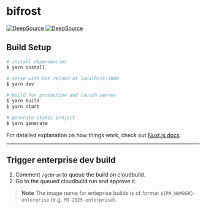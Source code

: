 # bifrost

[![DeepSource](https://app.deepsource.com/gh/deepsourcelabs/bifrost.svg/?label=active+issues&show_trend=true&token=3nkERNaAYhpljn1V3cjYtHzg)](https://app.deepsource.com/gh/deepsourcelabs/bifrost/?ref=repository-badge)
[![DeepSource](https://app.deepsource.com/gh/deepsourcelabs/bifrost.svg/?label=resolved+issues&show_trend=true&token=3nkERNaAYhpljn1V3cjYtHzg)](https://app.deepsource.com/gh/deepsourcelabs/bifrost/?ref=repository-badge)

## Build Setup

```bash
# install dependencies
$ yarn install

# serve with hot reload at localhost:3000
$ yarn dev

# build for production and launch server
$ yarn build
$ yarn start

# generate static project
$ yarn generate
```

For detailed explanation on how things work, check out [Nuxt.js docs](https://nuxtjs.org).

---

## Trigger enterprise dev build

1. Comment `/gcbrun` to queue the build on cloudbuild.
2. Go to the queued cloudbuild run and approve it.

> **Note**
> The image name for enteprise builds is of format `${PR_NUMBER}-enterprise` (e.g. `PR-2025-enterprise`).
